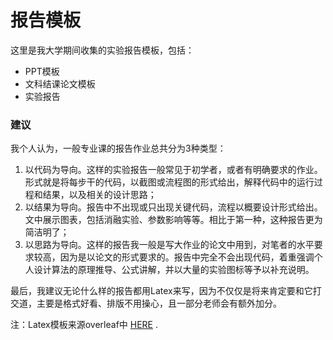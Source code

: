 # 报告模板

这里是我大学期间收集的实验报告模板，包括：

- PPT模板
- 文科结课论文模板
- 实验报告

### 建议

我个人认为，一般专业课的报告作业总共分为3种类型：

1. 以代码为导向。这样的实验报告一般常见于初学者，或者有明确要求的作业。形式就是将每步干的代码，以截图或流程图的形式给出，解释代码中的运行过程和结果，以及相关的设计思路；
2. 以结果为导向。报告中不出现或只出现关键代码，流程以概要设计形式给出。文中展示图表，包括消融实验、参数影响等等。相比于第一种，这种报告更为简洁明了；
3. 以思路为导向。这样的报告我一般是写大作业的论文中用到，对笔者的水平要求较高，因为是以论文的形式要求的。报告中完全不会出现代码，着重强调个人设计算法的原理推导、公式讲解，并以大量的实验图标等予以补充说明。

最后，我建议无论什么样的报告都用Latex来写，因为不仅仅是将来肯定要和它打交道，主要是格式好看、排版不用操心，且一部分老师会有额外加分。



注：Latex模板来源overleaf中 [HERE](https://www.overleaf.com/latex/templates/beijing-institute-of-technology-report-template/szxqnwxtbcrb) .

